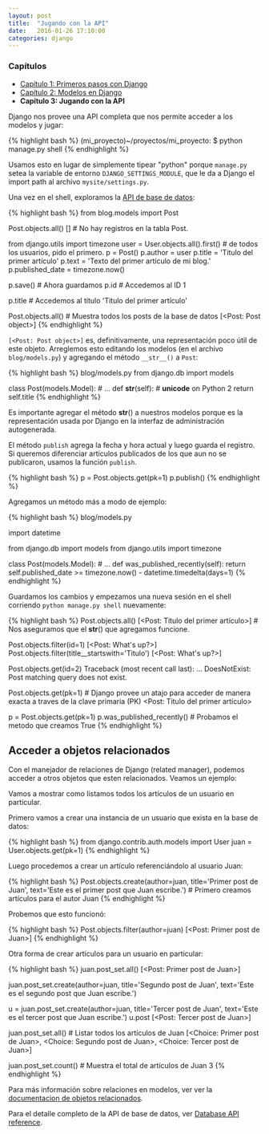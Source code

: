 ```yaml
---
layout: post
title:  "Jugando con la API"
date:   2016-01-26 17:10:00
categories: django
---
```


### Capítulos

- [Capítulo 1: Primeros pasos con Django](https://herchila.github.io/django/2015/02/18/primeros-pasos-con-django.html)
- [Capítulo 2: Modelos en Django](https://herchila.github.io/django/2016/01/24/modelos-en-django.html)
- **Capítulo 3: Jugando con la API**

Django nos provee una API completa que nos permite acceder a los modelos y jugar:

{% highlight bash %}
(mi_proyecto)~/proyectos/mi_proyecto: $ python manage.py shell
{% endhighlight %}

Usamos esto en lugar de simplemente tipear "python" porque `manage.py` setea la variable de entorno `DJANGO_SETTINGS_MODULE`, que le da a Django el import path al archivo `mysite/settings.py`.

Una vez en el shell, exploramos la [API de base de datos](https://docs.djangoproject.com/en/1.8/topics/db/queries):

{% highlight bash %}
from blog.models import Post

Post.objects.all()
[]                                  # No hay registros en la tabla Post.

from django.utils import timezone
user = User.objects.all().first()   # de todos los usuarios, pido el primero.
p = Post()
p.author = user
p.title = 'Titulo del primer artículo'
p.text = 'Texto del primer artículo de mi blog.'
p.published_date = timezone.now()

p.save()    # Ahora guardamos
p.id        # Accedemos al ID
1

p.title     # Accedemos al título
'Titulo del primer artículo'

Post.objects.all()      # Muestra todos los posts de la base de datos
[<Post: Post object>]
{% endhighlight %}

`[<Post: Post object>]` es, definitivamente, una representación poco útil de este objeto. Arreglemos esto editando los modelos (en el archivo `blog/models.py`) y agregando el método `__str__()` a `Post`:

{% highlight bash %}
blog/models.py
from django.db import models

class Post(models.Model):
    # ...
    def __str__(self):              # __unicode__ on Python 2
        return self.title
{% endhighlight %}

Es importante agregar el método __str__() a nuestros modelos porque es la representación usada por Django en la interfaz de administración autogenerada.

El método `publish` agrega la fecha y hora actual y luego guarda el registro. Si queremos diferenciar artículos publicados de los que aun no se publicaron, usamos la función `publish`.

{% highlight bash %}
p = Post.objects.get(pk=1)
p.publish()
{% endhighlight %}

Agregamos un método más a modo de ejemplo:

{% highlight bash %}
blog/models.py

import datetime

from django.db import models
from django.utils import timezone


class Post(models.Model):
    # ...
    def was_published_recently(self):
        return self.published_date >= timezone.now() - datetime.timedelta(days=1)
{% endhighlight %}

Guardamos los cambios y empezamos una nueva sesión en el shell corriendo `python manage.py shell` nuevamente:

{% highlight bash %}
Post.objects.all()
[<Post: Titulo del primer artículo>]       # Nos aseguramos que el __str__() que agregamos funcione.

Post.objects.filter(id=1)
[<Post: What's up?>]
Post.objects.filter(title__startswith='Titulo')
[<Post: What's up?>]

Post.objects.get(id=2)
Traceback (most recent call last):
    ...
DoesNotExist: Post matching query does not exist.

Post.objects.get(pk=1)      # Django provee un atajo para acceder de manera exacta a traves de la clave primaria (PK)
<Post: Titulo del primer artículo>

p = Post.objects.get(pk=1)
p.was_published_recently()          # Probamos el metodo que creamos
True
{% endhighlight %}

## Acceder a objetos relacionados

Con el manejador de relaciones de Django (related manager), podemos acceder a otros objetos que esten relacionados. Veamos un ejemplo:

Vamos a mostrar como listamos todos los artículos de un usuario en particular.

Primero vamos a crear una instancia de un usuario que exista en la base de datos:

{% highlight bash %}
from django.contrib.auth.models import User
juan = User.objects.get(pk=1)
{% endhighlight %}

Luego procedemos a crear un artículo referenciándolo al usuario Juan:

{% highlight bash %}
Post.objects.create(author=juan, title='Primer post de Juan', text='Este es el primer post que Juan escribe.')    # Primero creamos artículos para el autor Juan
{% endhighlight %}

Probemos que esto funcionó:

{% highlight bash %}
Post.objects.filter(author=juan)
[<Post: Primer post de Juan>]
{% endhighlight %}

Otra forma de crear artículos para un usuario en particular:

{% highlight bash %}
juan.post_set.all()
[<Post: Primer post de Juan>]

juan.post_set.create(author=juan, title='Segundo post de Juan', text='Este es el segundo post que Juan escribe.')

u = juan.post_set.create(author=juan, title='Tercer post de Juan', text='Este es el tercer post que Juan escribe.')
u.post
[<Post: Tercer post de Juan>]

juan.post_set.all()     # Listar todos los artículos de Juan
[<Choice: Primer post de Juan>, <Choice: Segundo post de Juan>, <Choice: Tercer post de Juan>]

juan.post_set.count()       # Muestra el total de artículos de Juan
3
{% endhighlight %}

Para más información sobre relaciones en modelos, ver ver la [documentacion de objetos relacionados](https://docs.djangoproject.com/en/1.8/ref/models/relations).

Para el detalle completo de la API de base de datos, ver [Database API reference](https://docs.djangoproject.com/en/1.8/topics/db/queries).